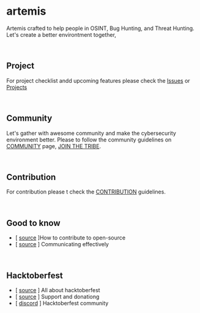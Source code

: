 # artemis
Artemis crafted to help people in OSINT, Bug Hunting, and Threat Hunting. Let's create a better environtment together,

<br>

## Project
For project checklist andd upcoming features please check the [Issues]() or [Projects]()

<br>

## Community
Let's gather with awesome community and make the cybersecurity environment better. Please to follow the community guidelines on [COMMUNITY]() page, [JOIN THE TRIBE]().

<br>

## Contribution
For contribution please t check the [CONTRIBUTION](https://github.com/th3rdctrl/artemis/blob/production/CONTRIBUTION.md) guidelines.

<br>

## Good to know
- [ [source](https://opensource.guide/how-to-contribute) ]How to contribute to open-source
- [ [source](https://opensource.guide/how-to-contribute/#communicating-effectively) ] Communicating effectively

<br>

## Hacktoberfest
- [ [source](https://hacktoberfest.com/about/) ] All about hacktoberfest
- [ [source](https://hacktoberfest.com/dnate/) ] Support and donationg
- [ [discord](https://discord.gg/hacktoberfest) ] Hacktoberfest community
